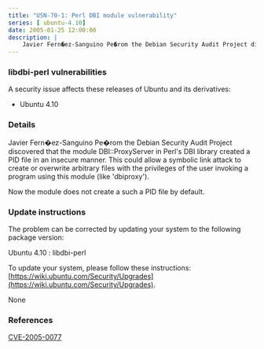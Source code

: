 ```yaml
---
title: "USN-70-1: Perl DBI module vulnerability"
series: [ ubuntu-4.10]
date: 2005-01-25 12:00:00
description: |
    Javier Fern�ez-Sanguino Pe�rom the Debian Security Audit Project discovered that the module DBI::ProxyServer in Perl&#39;s DBI library created a PID file in an insecure manner. This could allow a symbolic link attack to create or overwrite arbitrary files with the privileges of the user invoking a program using this module (like &#39;dbiproxy&#39;).
--- 
```

 
 


### libdbi-perl vulnerabilities

A security issue affects these releases of Ubuntu and its derivatives:

* Ubuntu 4.10

### Details

Javier Fern�ez-Sanguino Pe�rom the Debian Security Audit Project discovered that the module DBI::ProxyServer in Perl&#39;s DBI library created a PID file in an insecure manner. This could allow a symbolic link attack to create or overwrite arbitrary files with the privileges of the user invoking a program using this module (like &#39;dbiproxy&#39;).

Now the module does not create a such a PID file by default.

### Update instructions

The problem can be corrected by updating your system to the following package version:

Ubuntu 4.10
 : libdbi-perl 

To update your system, please follow these instructions: [https://wiki.ubuntu.com/Security/Upgrades](https://wiki.ubuntu.com/Security/Upgrades).

None

### References

 
 [CVE-2005-0077](http://people.ubuntu.com/~ubuntu-security/cve/CVE-2005-0077)
 

